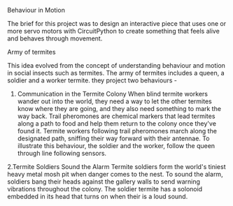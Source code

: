 Behaviour in Motion

The brief for this project was to design an interactive piece that uses one or more servo motors with CircuitPython to create something that feels alive and behaves through movement.

Army of termites

This idea evolved from the concept of understanding behaviour and motion in social insects such as termites. The army of termites includes a queen, a soldier and a worker termite. they project two behaviours -

1. Communication in the Termite Colony
When blind termite workers wander out into the world, they need a way to let the other termites know where they are going, and they also need something to mark the way back. Trail pheromones are chemical markers that lead termites along a path to food and help them return to the colony once they've found it. Termite workers following trail pheromones march along the designated path, sniffing their way forward with their antennae.
To illustrate this behaviour, the soldier and the worker, follow the queen through line following sensors.

2.Termite Soldiers Sound the Alarm
Termite soldiers form the world's tiniest heavy metal mosh pit when danger comes to the nest. To sound the alarm, soldiers bang their heads against the gallery walls to send warning vibrations throughout the colony.
The soldier termite has a solonoid embedded in its head that turns on when their is a loud sound.
